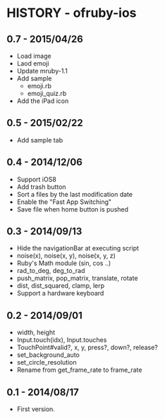 # HISTORY - ofruby-ios

## 0.7 - 2015/04/26

* Load image
* Laod emoji
* Update mruby-1.1
* Add sample
  * emoji.rb
  * emoji_quiz.rb
* Add the iPad icon

## 0.5 - 2015/02/22

* Add sample tab

## 0.4 - 2014/12/06

* Support iOS8
* Add trash button
* Sort a files by the last modification date
* Enable the "Fast App Switching"
* Save file when home button is pushed

## 0.3 - 2014/09/13

* Hide the navigationBar at executing script
* noise(x), noise(x, y), noise(x, y, z)
* Ruby's Math module (sin, cos ..)
* rad_to_deg, deg_to_rad
* push_matrix, pop_matrix, translate, rotate
* dist, dist_squared, clamp, lerp
* Support a hardware keyboard

## 0.2 - 2014/09/01

* width, height
* Input.touch(idx), Input.touches
* TouchPoint#valid?, x, y, press?, down?, release?
* set_background_auto
* set_circle_resolution
* Rename from get_frame_rate to frame_rate

## 0.1 - 2014/08/17

* First version.

